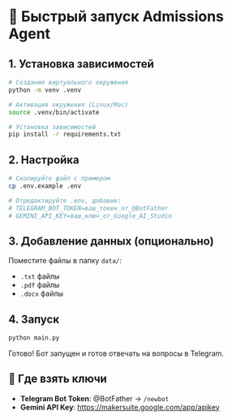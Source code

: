 # 🚀 Быстрый запуск Admissions Agent

## 1. Установка зависимостей

```bash
# Создание виртуального окружения
python -m venv .venv

# Активация окружения (Linux/Mac)
source .venv/bin/activate

# Установка зависимостей
pip install -r requirements.txt
```

## 2. Настройка

```bash
# Скопируйте файл с примером
cp .env.example .env

# Отредактируйте .env, добавив:
# TELEGRAM_BOT_TOKEN=ваш_токен_от_@BotFather
# GEMINI_API_KEY=ваш_ключ_от_Google_AI_Studio
```

## 3. Добавление данных (опционально)

Поместите файлы в папку `data/`:
- `.txt` файлы
- `.pdf` файлы  
- `.docx` файлы

## 4. Запуск

```bash
python main.py
```

Готово! Бот запущен и готов отвечать на вопросы в Telegram.

## 🔑 Где взять ключи

- **Telegram Bot Token**: @BotFather → `/newbot`
- **Gemini API Key**: https://makersuite.google.com/app/apikey